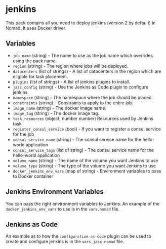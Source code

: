 # jenkins

This pack contains all you need to deploy jenkins (version 2 by default) in Nomad. It uses Docker driver.


## Variables

- `job_name` (string) - The name to use as the job name which overrides using the pack name.
- `region` (string) - The region where jobs will be deployed.
- `datacenters` (list of strings) - A list of datacenters in the region which are eligible for task placement.
- `plugins` (list of strings) - A list of jenkins plugins to install.
- `jasc_config` (string) - Use the Jenkins as Code plugin to configure jenkins.
- `namespace` (string) - The namespace where the job should be placed.
- `constraints` (string) - Constraints to apply to the entire job.
- `image_name` (string) - The docker image name.
- `image_tag` (string) - The docker image tag.
- `task_resources` (object, number number) Resources used by Jenkins task
- `register_consul_service` (bool) - If you want to register a consul service for the job
- `consul_service_name` (string) - The consul service name for the hello-world application
- `consul_service_tags` (list of string) - The consul service name for the hello-world application
- `volume_name` (string) - The name of the volume you want Jenkins to use
- `volume_type` (string) - The type of the volume you want Jenkins to use
- `docker_jenkins_env_vars` (map of string) - Environment variables to pass to Docker container

## Jenkins Environment Variables

You can pass the right environment variables to Jenkins.
An example of the `docker_jenkins_env_vars` to use is in the `vars.nomad` file.

## Jenkins as Code

An example as to how the `configuration-as-code` plugin can be used to create and configure jenkins is in the `vars_jasc.nomad` file.
